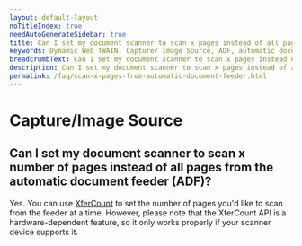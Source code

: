 ```yaml
---
layout: default-layout
noTitleIndex: true
needAutoGenerateSidebar: true
title: Can I set my document scanner to scan x pages instead of all pages from the automatic document feeder (ADF)?
keywords: Dynamic Web TWAIN, Capture/ Image Source, ADF, automatic document feeder
breadcrumbText: Can I set my document scanner to scan x pages instead of all pages from the automatic document feeder (ADF)?
description: Can I set my document scanner to scan x pages instead of all pages from the automatic document feeder (ADF)?
permalink: /faq/scan-x-pages-from-automatic-document-feeder.html
---
```


# Capture/Image Source

## Can I set my document scanner to scan x number of pages instead of all pages from the automatic document feeder (ADF)?

Yes. You can use <a href="{{site.info}}api/WebTwain_Acquire.html#xfercount" target="_blank">XferCount</a> to set the number of pages you'd like to scan from the feeder at a time. However, please note that the XferCount API is a hardware-dependent feature, so it only works properly if your scanner device supports it.
